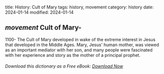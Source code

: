title: History: Cult of Mary
tags: history, movement
category: history
date: 2024-01-14
modified: 2024-01-14

## _movement_ Cult of Mary-
1100-
The Cult of Mary developed in wake of the
 extreme interest in Jesus that developed in the Middle Ages. Mary,
 Jesus' human mother, was viewed as an important mediator with her
 son, and many people were fascinated with her experience and story
 as the mother of a principal prophet.


###### Download *this* dictionary as a Free eBook: [Download Now]({static}static/SerfHistoryDictionary.pdf)

